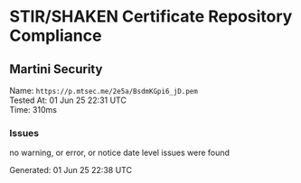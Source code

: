 # STIR/SHAKEN Certificate Repository Compliance

## Martini Security

Name: `https://p.mtsec.me/2e5a/BsdmKGpi6_jD.pem`\
Tested At: 01 Jun 25 22:31 UTC\
Time: 310ms

### Issues

no warning, or error, or notice date level issues were found

Generated: 01 Jun 25 22:38 UTC